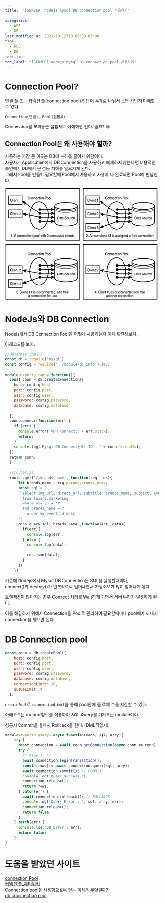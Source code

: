 ```yaml
---
title:  "[SERVER] nodejs mysql DB connection pool 사용하기"

categories:
  - WEB
  - DB
last_modified_at: 2021-10-12T18:06:00-05:00
tags:
  - WEB
  - DB
toc: true
toc_label: "[SERVER] nodejs mysql DB connection pool 사용하기"
---
```


# Connection Pool?
연결 풀 또는 커넥션 풀(connection pool)은 단어 두개로 나눠서 보면 간단히 이해할 수 있다.

`Connection(연결), Pool(집합체)` 

Connection을 모아놓은 집합체로 이해하면 된다. 쉽죠? 😃

## Connection Pool은 왜 사용해야 할까?

사용하는 가장 큰 이유는 DB에 부하를 줄이기 위함이다.<br>
사용자가 Application에서 DB Connection을 사용하고 해제하지 않는다면 비용적인 측면에서 DB에서 큰 성능 저하를 일으키게 된다.<br>
그래서 Pool을 만들어 필요할때 Pool에서 사용하고 사용이 다 완료되면 Pool에 반납한다.

![Image Alt 텍스트](/assets/img/db/connectionpool.jpeg)  


# NodeJs와 DB Connection
Nodejs에서 DB Connection Pool을 어떻게 사용하는지 이제 확인해보자.

아래코드를 보자.

```javascript
//database 연결구조
const db = require('mysql');
const config = require('../module/db_info').dev;

module.exports.conn= function(){
  const conn = db.createConnection({
    host: config.host,
    port: config.port,
    user: config.user,
    password: config.password,
    database: config.database

  });
  conn.connect(function(err) {
    if (err) {
      console.error('에러 connect:' + err.stack);
      return;
    }
    console.log('Mysql DB Connect완료! ID : ' + conn.threadId);
  });
  return conn;
  }

  //router.js
  router.get('/:brands_name', function(req, res){
      let brands_name = req.params.brands_name;
      const sql = `
        select img_url, direct_url, subtitle, brands_name, subject, event_start,event_end,event_day, content_type
        from luxury.marketing
        where use_yn = 'Y'
        and brands_name = ?
	      order by event_id desc
      `;
      conn.query(sql, brands_name ,function(err, data){
        if(err){
          console.log(err);
        } else {
          console.log(data);

          res.json(data);
        }
      })
    })
```

기존에 Nodejs에서 Mysql DB Connection은 SQL을 실행할때마다, <br>
connect()와 destroy()가 반복적으로 일어나면서 자원소모가 많이 일어나게 된다.<br>

트랜잭션이 많아지는 경우 Connect 처리를 Wait하게 되면서 서버 부하가 발생하게 된다.<br>

이를 해결하기 위해서 Connection을 Pool로 관리하여 필요할때마다 pool에서 꺼내서 connection을 맺으면 된다.


# DB Connection pool

```javascript
const conn = db.createPool({
    host: config.host,
    port: config.port,
    user: config.user,
    password: config.password,
    database: config.database,
    connectionLimit: 10,
    queueLimit: 0
  });
```
`createPool`로  `connectionLimit`을 통해 pool안에 둘 객체 수를 제한할 수 있다. 

아래코드는 db pool정보를 이용하여 SQL Query를 가져오는 module이다. 

성공시 Commit을 실패시 Rollback을 한다. (DML작업시)
```javascript
module.exports.query= async function(conn, sql, arry){
    try {
      const connection = await conn.getConnection(async conn => conn);
      try {
        /* Step 3. */
        await connection.beginTransaction();
        const [rows] = await connection.query(sql, arry);
        await connection.commit(); // COMMIT
        console.log('Query Success ');
        connection.release();
        return rows;
      } catch(err) {
        await connection.rollback(); // ROLLBACK
        console.log('Query Error : ', sql, arry, err);
        connection.release();
        return false;
      }
    } catch(err) {
      console.log('DB Error', err);
      return false;
    }
}
```

# 도움을 받았던 사이트
[connection Pool](https://ko.wikipedia.org/wiki/%EC%97%B0%EA%B2%B0_%ED%92%80)<br>
[커넥션 풀_제티위키](https://zetawiki.com/wiki/%EC%BB%A4%EB%84%A5%EC%85%98_%ED%92%80)<br>
[Connection pool을 사용함으로써 얻는 이점은 무엇일까?](https://1-7171771.tistory.com/119)<br>
[db coonnection pool](https://t-anb.tistory.com/53)